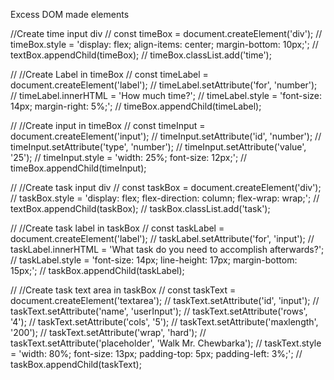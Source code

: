 
Excess DOM made elements

//Create time input div
// const timeBox = document.createElement('div');
// timeBox.style = 'display: flex; align-items: center; margin-bottom: 10px;';
// textBox.appendChild(timeBox);
// timeBox.classList.add('time');

// //Create Label in timeBox
// const timeLabel = document.createElement('label');
// timeLabel.setAttribute('for', 'number');
// timeLabel.innerHTML = 'How much time?';
// timeLabel.style = 'font-size: 14px; margin-right: 5%;';
// timeBox.appendChild(timeLabel);

// //Create input in timeBox
// const timeInput = document.createElement('input');
// timeInput.setAttribute('id', 'number');
// timeInput.setAttribute('type', 'number');
// timeInput.setAttribute('value', '25');
// timeInput.style = 'width: 25%; font-size: 12px;';
// timeBox.appendChild(timeInput);

// //Create task input div
// const taskBox = document.createElement('div');
// taskBox.style = 'display: flex; flex-direction: column; flex-wrap: wrap;';
// textBox.appendChild(taskBox);
// taskBox.classList.add('task');

// //Create task label in taskBox
// const taskLabel = document.createElement('label');
// taskLabel.setAttribute('for', 'input');
// taskLabel.innerHTML = 'What task do you need to accomplish afterwards?';
// taskLabel.style = 'font-size: 14px; line-height: 17px; margin-bottom: 15px;';
// taskBox.appendChild(taskLabel);


// //Create task text area in taskBox
// const taskText = document.createElement('textarea');
// taskText.setAttribute('id', 'input');
// taskText.setAttribute('name', 'userInput');
// taskText.setAttribute('rows', '4');
// taskText.setAttribute('cols', '5');
// taskText.setAttribute('maxlength', '200');
// taskText.setAttribute('wrap', 'hard');
// taskText.setAttribute('placeholder', 'Walk Mr. Chewbarka');
// taskText.style = 'width: 80%; font-size: 13px; padding-top: 5px; padding-left: 3%;';
// taskBox.appendChild(taskText);
